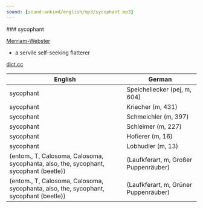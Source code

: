 ```yaml
---
sound: [sound:ankimd/english/mp3/sycophant.mp3]
---
```


\### sycophant

[Merriam-Webster](https://www.merriam-webster.com/dictionary/sycophant)

- a servile self-seeking flatterer

[dict.cc](https://www.dict.cc/sycophant)

| English        | German       |
| -------------- | ------------ |
| sycophant | Speichellecker (pej, m, 604) |
| sycophant | Kriecher (m, 431) |
| sycophant | Schmeichler (m, 397) |
| sycophant | Schleimer (m, 227) |
| sycophant | Hofierer (m, 16) |
| sycophant | Lobhudler (m, 13) |
|  (entom., T, Calosoma, Calosoma, sycophanta, also, the, sycophant, sycophant (beetle)) |  (Laufkferart, m, Großer Puppenräuber) |
|  (entom., T, Calosoma, Calosoma, sycophanta, also, the, sycophant, sycophant (beetle)) |  (Laufkferart, m, Grüner Puppenräuber) |
